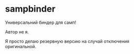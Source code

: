 # sampbinder

Универсальний биндер для самп!

Автор не я.

Я просто делаю резервную версию на случай отключения оригинальной.
